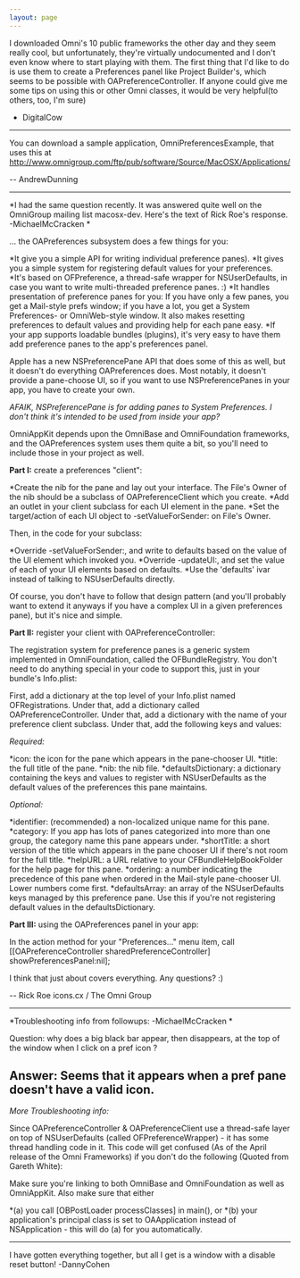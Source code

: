 ```yaml
---
layout: page
---
```




I downloaded Omni's 10 public frameworks the other day and they seem really cool, but unfortunately, they're virtually undocumented and I don't even know where to start playing with them. The first thing that I'd like to do is use them to create a Preferences panel like Project Builder's, which seems to be possible with OAPreferenceController. If anyone could give me some tips on using this or other Omni classes, it would be very helpful(to others, too, I'm sure)

- DigitalCow

----

You can download a sample application, OmniPreferencesExample, that uses this at http://www.omnigroup.com/ftp/pub/software/Source/MacOSX/Applications/

-- AndrewDunning

----

*I had the same question recently. It was answered quite well on the OmniGroup mailing list macosx-dev. Here's the text of Rick Roe's response. -MichaelMcCracken *


... the OAPreferences subsystem does a few things for you:

*It give you a simple API for writing individual preference panes).
*It gives you a simple system for registering default values for your
preferences.
*It's based on OFPreference, a thread-safe wrapper for NSUserDefaults, in
case you want to write multi-threaded preference panes. :)
*It handles presentation of preference panes for you: If you have only a
few panes, you get a Mail-style prefs window; if you have a lot, you get a
System Preferences- or OmniWeb-style window. It also makes resetting
preferences to default values and providing help for each pane easy.
*If your app supports loadable bundles (plugins), it's very easy to have
them add preference panes to the app's preferences panel.


Apple has a new NSPreferencePane API that does some of this as well, but it
doesn't do everything OAPreferences does. Most notably, it doesn't provide a
pane-choose UI, so if you want to use NSPreferencePanes in your app, you
have to create your own.

*AFAIK, NSPreferencePane is for adding panes to System Preferences. I don't think it's intended to be used from inside your app?*

OmniAppKit depends upon the OmniBase and OmniFoundation frameworks, and the
OAPreferences system uses them quite a bit, so you'll need to include those
in your project as well.

**Part I:** create a preferences "client":


*Create the nib for the pane and lay out your interface. The File's Owner
of the nib should be a subclass of OAPreferenceClient which you create.
*Add an outlet in your client subclass for each UI element in the pane.
*Set the target/action of each UI object to -setValueForSender: on File's Owner.


Then, in the code for your subclass:

*Override -setValueForSender:, and write to defaults based on the value of
the UI element which invoked you.
*Override -updateUI:, and set the value of each of your UI elements based
on defaults.
*Use the 'defaults' ivar instead of talking to NSUserDefaults directly.

Of course, you don't have to follow that design pattern (and you'll probably want to extend it anyways if you have a complex UI in a given preferences pane), but it's nice and simple.


**Part II:** register your client with OAPreferenceController:

The registration system for preference panes is a generic system implemented
in OmniFoundation, called the OFBundleRegistry. You don't need to do
anything special in your code to support this, just in your bundle's
Info.plist:

First, add a dictionary at the top level of your Info.plist named
OFRegistrations. Under that, add a dictionary called OAPreferenceController.
Under that, add a dictionary with the name of your preference client
subclass. Under that, add the following keys and values:

*Required:*

*icon: the icon for the pane which appears in the pane-chooser UI.
*title: the full title of the pane.
*nib: the nib file.
*defaultsDictionary: a dictionary containing the keys and values to
register with NSUserDefaults as the default values of the preferences this
pane maintains.


*Optional:*

*identifier: (recommended) a non-localized unique name for this pane.
*category: If you app has lots of panes categorized into more than one
group, the category name this pane appears under.
*shortTitle: a short version of the title which appears in the pane
chooser UI if there's not room for the full title.
*helpURL: a URL relative to your CFBundleHelpBookFolder for the help
page for this pane.
*ordering: a number indicating the precedence of this pane when ordered
in the Mail-style pane-chooser UI. Lower numbers come first.
*defaultsArray: an array of the NSUserDefaults keys managed by this
preference pane. Use this if you're not registering default values in the
defaultsDictionary.


**Part III:** using the OAPreferences panel in your app:

In the action method for your "Preferences..." menu item, call
    [[OAPreferenceController sharedPreferenceController] showPreferencesPanel:nil];

I think that just about covers everything. Any questions? :)

--
Rick Roe
icons.cx / The Omni Group

----

*Troubleshooting info from followups: -MichaelMcCracken *

Question: why does a big black bar appear, then disappears, at the top of the window when I click on a pref icon ?

Answer: Seems that it appears when a pref pane doesn't have a valid icon.
----
*More Troubleshooting info:*

Since OAPreferenceController & OAPreferenceClient use a thread-safe layer on top of NSUserDefaults (called OFPreferenceWrapper) - it has some thread handling code in it. This code will get confused (As of the April release of the Omni Frameworks) if you don't do the following (Quoted from Gareth White):

Make sure you're linking to both OmniBase and OmniFoundation as well as
OmniAppKit. Also make sure that either 

*(a) you call [OBPostLoader processClasses] in main(), or 
*(b) your application's principal class is set
to OAApplication instead of NSApplication - this will do (a) for you
automatically.


----

I have gotten everything together, but all I get is a window with a disable reset button! 
-DannyCohen
